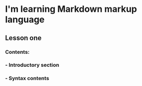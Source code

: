 # I'm learning Markdown markup language
## Lesson one <br>
### Contents: <br>
### - Introductory section <br>
### - Syntax contents
